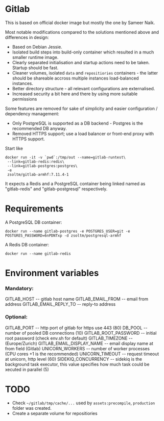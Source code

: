Gitlab
======

This is based on official docker image but mostly the one by Sameer Naik.

Most notable modifications compared to the solutions mentioned above and differences in design:

+ Based on Debian Jessie.
+ Isolated build steps into build-only container which resulted in a much smaller runtime image.
+ Clearly separated initialisation and startup actions need to be taken. Startup should be fast.
+ Cleaner volumes, isolated `data` and `repositiories` containers - the latter should be shareable accross multiple instances load-balanced instances.
+ Better directory structure - all relevant configurations are externalised.
+ Increased security a bit here and there by using more suitable permissions

Some features are removed for sake of simplicity and easier configuration / dependency management:

+ Only PostgreSQL is supported as a DB backend - Postgres is the recommended DB anyway.
+ Removed HTTPS support; use a load balancer or front-end proxy with HTTPS support.

Start like

    docker run -it -v `pwd`:/tmp/out --name=gitlab-runtest\
     --link=gitlab-redis:redis\
     --link=gitlab-postgres:postgres\
     -e 
     zsoltm/gitlab-armhf:7.11.4-1

It expects a Redis and a PostgreSQL container being linked named as "gitlab-redis" and "gitlab-postgresql"
respectively.

# Requirements

A PostgreSQL DB container:

    docker run --name gitlab-postgres -e POSTGRES_USER=git -e POSTGRES_PASSWORD=6nPDNTxp -d zsoltm/postgresql-armhf

A Redis DB container:

    docker run --name gitlab-redis

# Environment variables

### Mandatory:

GITLAB_HOST -- gitlab host name
GITLAB_EMAIL_FROM -- email from address
GITLAB_EMAIL_REPLY_TO -- reply-to address

### Optional:

GITLAB_PORT -- http port of gitlab for https use 443 (80)
DB_POOL -- number of pooled DB connections (10)
GITLAB_ROOT_PASSWORD -- initial root password  (check env.sh for default)
GITLAB_TIMEZONE -- (Europe/Zurich)
GITLAB_EMAIL_DISPLAY_NAME -- email display name at from field (Gitlab)
UNICORN_WORKERS -- number of worker processes (CPU cores +1 is the recommended)
UNICORN_TIMEOUT -- request timeout at unicorn, http level (60)
SIDEKIQ_CONCURRENCY -- sidekiq is the background task executor, this value specifies how much task could be xecuted in parallel (5)

# TODO

+ Check `~/gitlab/tmp/cache/...` used by `assets:precompile`, `production` folder was created.
+ Create a separate volume for repositiories

